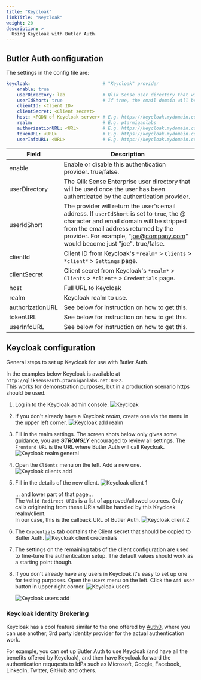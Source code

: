 ```yaml
---
title: "Keycloak"
linkTitle: "Keycloak"
weight: 20
description: >
  Using Keycloak with Butler Auth.
---
```

## Butler Auth configuration

The settings in the config file are:

```yaml
keycloak:                           # "Keycloak" provider
    enable: true
    userDirectory: lab              # Qlik Sense user directory that will be used for the authenticated user
    userIdShort: true               # If true, the email domain will be removed. I.e. "joe.smith@domain.com" will be changed to "joe.smith".
    clientId: <Client ID>
    clientSecret: <Client secret>
    host: <FQDN of Keycloak server> # E.g. https://keycloak.mydomain.com
    realm:                          # E.g. ptarmiganlabs
    authorizationURL: <URL>         # E.g. https://keycloak.mydomain.com/auth/realms/<myrealm>/protocol/openid-connect/auth
    tokenURL: <URL>                 # E.g. https://keycloak.mydomain.com/auth/realms/<myrealm>/protocol/openid-connect/token
    userInfoURL: <URL>              # E.g. https://keycloak.mydomain.com/auth/realms/<myrealm>/protocol/openid-connect/userinfo
```

| Field | Description |
|-|-|
| enable | Enable or disable this authentication provider. true/false. |
| userDirectory | The Qlik Sense Enterprise user directory that will be used once the user has been authenticated by the authentication provider. |
| userIdShort | The provider will return the user's email address. If `userIdShort` is set to `true`, the @ character and email domain will be stripped from the email address returned by the provider. For example, "joe@company.com" would become just "joe". true/false. |
| clientId | Client ID from Keycloak's `*realm*` > `Clients` > `*client*` > `Settings` page. |
| clientSecret | Client secret from Keycloak's `*realm*` > `Clients` > `*client*` > `Credentials` page. |
| host | Full URL to Keycloak |
| realm | Keycloak realm to use. |
| authorizationURL | See below for instruction on how to get this. |
| tokenURL | See below for instruction on how to get this. |
| userInfoURL | See below for instruction on how to get this. |

## Keycloak configuration

General steps to set up Keycloak for use with Butler Auth.  

In the examples below Keycloak is available at `http://qliksenseauth.ptarmiganlabs.net:8082`.  
This works for demonstration purposes, but in a production scenario https should be used.

1. Log in to the Keycloak admin console.
   ![Keycloak](keycloak.png "Keycloak")
2. If you don't already have a Keycloak *realm*, create one via the menu in the upper left corner.
   ![Keycloak add realm](keycloak-addrealm-1.png "Keycloak add realm")
3. Fill in the realm settings. The screen shots below only gives some guidance, you are ***STRONGLY*** encouraged to review all settings. The `Frontend URL` is the URL where Butler Auth will call Keycloak.
   ![Keycloak realm general](keycloak-general-1.png "Keycloak realm general")
4. Open the `Clients` menu on the left. Add a new one.
   ![Keycloak clients add](keycloak-clients-add-1.png "Keycloak clients add")
5. Fill in the details of the new client.
   ![Keycloak client 1](keycloak-client-config-1.png "Keycloak client 1")

   ... and lower part of that page...  
   The `Valid Redirect URIs` is a list of approved/allowed sources. Only calls originating from these URIs will be handled by this Keycloak realm/client.  
   In our case, this is the callback URL of Butler Auth.
   ![Keycloak client 2](keycloak-client-config-2.png "Keycloak client 2")
6. The `Credentials` tab contains the Client secret that should be copied to Butler Auth.
   ![Keycloak client credentials](keycloak-client-config-credentials-1.png "Keycloak client credentials")
7. The settings on the remaining tabs of the client configuration are used to fine-tune the authentication setup. The default values should work as a starting point though.
8. If you don't already have any users in Keycloak it's easy to set up one for testing purposes.
   Open the `Users` menu on the left. Click the `Add user` button in upper right corner. 
   ![Keycloak users](keycloak-users-1.png "Keycloak users")

   ![Keycloak users add](keycloak-users-add-1.png "Keycloak users add")

### Keycloak Identity Brokering

Keycloak has a cool feature similar to the one offered by [Auth0](/docs/examples/auth-providers/auth0), where you can use another, 3rd party identity provider for the actual authentication work.

For example, you can set up Butler Auth to use Keycloak (and have all the benefits offered by Keycloak), and then have Keycloak forward the authentication requqests to IdPs such as Microsoft, Google, Facebook, LinkedIn, Twitter, GitHub and others. 